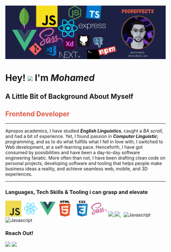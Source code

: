 ![Header](assets/header.png)

# Hey! <img src="https://raw.githubusercontent.com/MartinHeinz/MartinHeinz/master/wave.gif" width="25"> I'm **_Mohamed_**

## A Little Bit of Background About Myself

## <span style="color:#de5947">Frontend Developer

---

Apropos academics, I have studied **_English Linguistics_**, caught a _BA scroll_, and had a bit of experience. Yet, I found passion in **_Computer Linguistic_**; programming, and as to do what fulfills what I fell in love with, I switched to Web development, at a self-learning pace. Henceforth, I have got consumed by possibilities and have been a day-to-day software engineering fanatic. More often than not, I have been drafting clean code on personal projects, developing software and tooling that helps people make business ideas a reality, and achieve seamless web, mobile, and 3D experiences.

---

### **Languages, Tech Skills & Tooling i can grasp and elevate**

<p>
<img src="https://raw.githubusercontent.com/github/explore/80688e429a7d4ef2fca1e82350fe8e3517d3494d/topics/javascript/javascript.png" alt="JavaScript" style="width: 50px" style="height: 50px"  style="margin-right: 1rem" ></code>
<img src="https://raw.githubusercontent.com/github/explore/80688e429a7d4ef2fca1e82350fe8e3517d3494d/topics/react/react.png" alt="React" style="width: 50px" style="height: 50px" style="margin-right: 1rem" >
<img src="https://raw.githubusercontent.com/github/explore/80688e429a7d4ef2fca1e82350fe8e3517d3494d/topics/vue/vue.png" alt="Javascript" style="width: 50px" style="height: 50px"  style="margin-right: 1rem">
<img src="https://raw.githubusercontent.com/github/explore/80688e429a7d4ef2fca1e82350fe8e3517d3494d/topics/html/html.png" alt="Javascript" style="width: 50px" style="height: 50px" style="margin-right: 1rem" >
<img src="https://raw.githubusercontent.com/github/explore/80688e429a7d4ef2fca1e82350fe8e3517d3494d/topics/css/css.png" alt="Javascript" style="width: 50px" style="height: 50px" style="margin-right: 1rem" >
<img src="https://raw.githubusercontent.com/github/explore/80688e429a7d4ef2fca1e82350fe8e3517d3494d/topics/sass/sass.png" alt="Javascript" style="width: 50px" style="height: 50px" style="margin-right: 1rem" >
<a href="https://git-scm.com/" target="_blank"> <img src="https://img.icons8.com/color/48/000000/git.png"/> </a> 
<a style="padding-right:8px;" href="https://nodejs.org" target="_blank"> <img src="https://img.icons8.com/color/48/000000/nodejs.png"/> </a> 
<img src="https://upload.wikimedia.org/wikipedia/commons/thumb/c/c2/Adobe_XD_CC_icon.svg/800px-Adobe_XD_CC_icon.svg.png" alt="Javascript" style="width: 40px" style="height: 40px" style="margin-right: 1rem" >
<img src="https://upload.wikimedia.org/wikipedia/commons/thumb/d/db/Npm-logo.svg/1920px-Npm-logo.svg.png" alt="Javascript" style="width: 60px" style="height: 60px" style="margin-right: 1rem" >
</p>

### Reach Out!

<p>
<a href = "https://www.linkedin.com/in/pooreffects/" target="_blank" ><img src="https://img.icons8.com/fluent/48/000000/linkedin.png"/></a>
<a href = "https://twitter.com/pooreffects" target="_blank" ><img src="https://img.icons8.com/fluent/48/000000/twitter.png"/></a>
</p>
</span>

